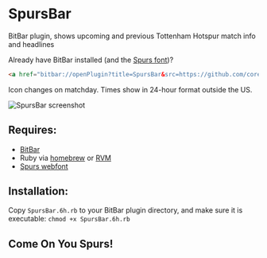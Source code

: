 # SpursBar
BitBar plugin, shows upcoming and previous Tottenham Hotspur match info and headlines

Already have BitBar installed (and the [Spurs font](http://www.tottenhamhotspur.com/components/fonts/spurs-webfont.ttf))?

```html
<a href="bitbar://openPlugin?title=SpursBar&src=https://github.com/coreyk/SpursBar/raw/master/SpursBar.6h.rb" target="_blank">CLICK HERE</a>
```

Icon changes on matchday. Times show in 24-hour format outside the US.

![SpursBar screenshot](https://cloud.githubusercontent.com/assets/2213967/18461786/071d930a-794b-11e6-868c-4b3da43b7639.png)

## Requires:
* [BitBar](https://getbitbar.com/)
* Ruby via [homebrew](https://www.ruby-lang.org/en/documentation/installation/#homebrew) or [RVM](https://rvm.io)
* [Spurs webfont](http://www.tottenhamhotspur.com/components/fonts/spurs-webfont.ttf)

## Installation:
Copy `SpursBar.6h.rb` to your BitBar plugin directory, and make sure it is executable: `chmod +x SpursBar.6h.rb`

## Come On You Spurs!
